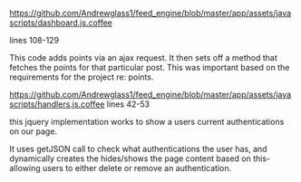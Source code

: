 https://github.com/Andrewglass1/feed_engine/blob/master/app/assets/javascripts/dashboard.js.coffee

lines 108-129

This code adds points via an ajax request.  It then sets off a method that fetches the points for that particular post.  This was important based on the requirements for the project re: points.  






https://github.com/Andrewglass1/feed_engine/blob/master/app/assets/javascripts/handlers.js.coffee
lines 42-53


this jquery implementation works to show  a users current authentications on our page.

It uses getJSON call to check what authentications the user has, and dynamically creates the hides/shows the page content based on this- allowing users to either delete or remove an authentication.